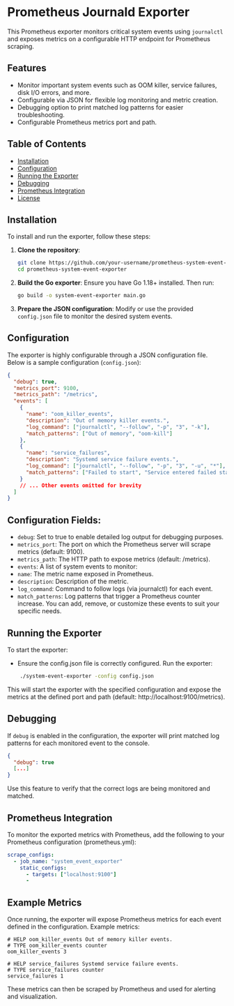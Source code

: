 
# Prometheus Journald Exporter

This Prometheus exporter monitors critical system events using `journalctl` and exposes metrics on a configurable HTTP endpoint for Prometheus scraping.

## Features

- Monitor important system events such as OOM killer, service failures, disk I/O errors, and more.
- Configurable via JSON for flexible log monitoring and metric creation.
- Debugging option to print matched log patterns for easier troubleshooting.
- Configurable Prometheus metrics port and path.

## Table of Contents

- [Installation](#installation)
- [Configuration](#configuration)
- [Running the Exporter](#running-the-exporter)
- [Debugging](#debugging)
- [Prometheus Integration](#prometheus-integration)
- [License](#license)

## Installation

To install and run the exporter, follow these steps:

1. **Clone the repository**:
    ```bash
    git clone https://github.com/your-username/prometheus-system-event-exporter.git
    cd prometheus-system-event-exporter
    ```

2. **Build the Go exporter**:
    Ensure you have Go 1.18+ installed. Then run:
    ```bash
    go build -o system-event-exporter main.go
    ```

3. **Prepare the JSON configuration**:
    Modify or use the provided `config.json` file to monitor the desired system events.

## Configuration

The exporter is highly configurable through a JSON configuration file. Below is a sample configuration (`config.json`):

```json
{
  "debug": true,
  "metrics_port": 9100,
  "metrics_path": "/metrics",
  "events": [
    {
      "name": "oom_killer_events",
      "description": "Out of memory killer events.",
      "log_command": ["journalctl", "--follow", "-p", "3", "-k"],
      "match_patterns": ["Out of memory", "oom-kill"]
    },
    {
      "name": "service_failures",
      "description": "Systemd service failure events.",
      "log_command": ["journalctl", "--follow", "-p", "3", "-u", "*"],
      "match_patterns": ["Failed to start", "Service entered failed state"]
    }
    // ... Other events omitted for brevity
  ]
}
```

## Configuration Fields:

- `debug`: Set to true to enable detailed log output for debugging purposes.
- `metrics_port`: The port on which the Prometheus server will scrape metrics (default: 9100).
- `metrics_path`: The HTTP path to expose metrics (default: /metrics).
- `events`: A list of system events to monitor:
- `name`: The metric name exposed in Prometheus.
- `description`: Description of the metric.
- `log_command`: Command to follow logs (via journalctl) for each event.
- `match_patterns`: Log patterns that trigger a Prometheus counter increase.
You can add, remove, or customize these events to suit your specific needs.

## Running the Exporter
To start the exporter:
- Ensure the config.json file is correctly configured.
Run the exporter:
```bash
    ./system-event-exporter -config config.json
```
This will start the exporter with the specified configuration and expose the metrics at the defined port and path (default: http://localhost:9100/metrics).

## Debugging
If `debug` is enabled in the configuration, the exporter will print matched log patterns for each monitored event to the console.

```json
{
  "debug": true
  [...]
}
```

Use this feature to verify that the correct logs are being monitored and matched.

## Prometheus Integration
To monitor the exported metrics with Prometheus, add the following to your Prometheus configuration (prometheus.yml):

```yaml
scrape_configs:
  - job_name: "system_event_exporter"
    static_configs:
      - targets: ["localhost:9100"]
      - 
```
## Example Metrics
Once running, the exporter will expose Prometheus metrics for each event defined in the configuration. Example metrics:

```
# HELP oom_killer_events Out of memory killer events.
# TYPE oom_killer_events counter
oom_killer_events 3

# HELP service_failures Systemd service failure events.
# TYPE service_failures counter
service_failures 1
```
These metrics can then be scraped by Prometheus and used for alerting and visualization. 


